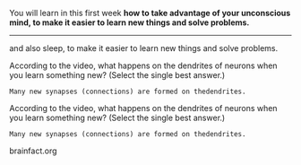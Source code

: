

  You will learn in this first week **how to take advantage of your unconscious mind, to make it easier to learn new things and solve problems.**



----



and also sleep, to make it easier to learn new things and solve problems.

According to the video, what happens on the dendrites of neurons when you learn something new? (Select the single best answer.)

```t
Many new synapses (connections) are formed on thedendrites.
```

According to the video, what happens on the dendrites of neurons when you learn something new? (Select the single best answer.)

```text
Many new synapses (connections) are formed on thedendrites.
```



brainfact.org

